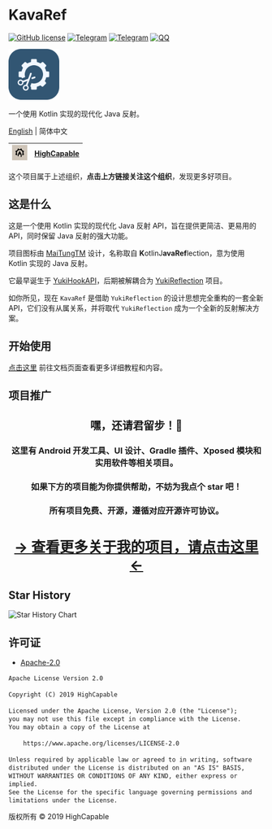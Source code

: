 # KavaRef

[![GitHub license](https://img.shields.io/github/license/HighCapable/KavaRef?color=blue&style=flat-square)](https://github.com/HighCapable/KavaRef/blob/main/LICENSE)
[![Telegram](https://img.shields.io/badge/discussion-Telegram-blue.svg?logo=telegram&style=flat-square)](https://t.me/KavaRef)
[![Telegram](https://img.shields.io/badge/discussion%20dev-Telegram-blue.svg?logo=telegram&style=flat-square)](https://t.me/HighCapable_Dev)
[![QQ](https://img.shields.io/badge/discussion-QQ-blue.svg?logo=tencent-qq&logoColor=red&style=flat-square)](https://qm.qq.com/cgi-bin/qm/qr?k=Pnsc5RY6N2mBKFjOLPiYldbAbprAU3V7&jump_from=webapi&authKey=X5EsOVzLXt1dRunge8ryTxDRrh9/IiW1Pua75eDLh9RE3KXE+bwXIYF5cWri/9lf)

<img src="img-src/icon.svg" width = "100" height = "100" alt="LOGO"/>

一个使用 Kotlin 实现的现代化 Java 反射。

[English](README.md) | 简体中文

| <img src="https://github.com/HighCapable/.github/blob/main/img-src/logo.jpg?raw=true" width = "30" height = "30" alt="LOGO"/> | [HighCapable](https://github.com/HighCapable) |
|-------------------------------------------------------------------------------------------------------------------------------|-----------------------------------------------|

这个项目属于上述组织，**点击上方链接关注这个组织**，发现更多好项目。

## 这是什么

这是一个使用 Kotlin 实现的现代化 Java 反射 API，旨在提供更简洁、更易用的 API，同时保留 Java 反射的强大功能。

项目图标由 [MaiTungTM](https://github.com/Lagrio) 设计，名称取自 **K**otlinJ**avaRef**lection，意为使用 Kotlin 实现的 Java 反射。

它最早诞生于 [YukiHookAPI](https://github.com/HighCapable/YukiHookAPI)，后期被解耦合为 [YukiReflection](https://github.com/HighCapable/YukiReflection)
项目。

如你所见，现在 `KavaRef` 是借助 `YukiReflection` 的设计思想完全重构的一套全新 API，它们没有从属关系，并将取代 `YukiReflection` 成为一个全新的反射解决方案。

## 开始使用

[点击这里](https://highcapable.github.io/KavaRef/zh-cn) 前往文档页面查看更多详细教程和内容。

## 项目推广

<!--suppress HtmlDeprecatedAttribute -->
<div align="center">
    <h2>嘿，还请君留步！👋</h2>
    <h3>这里有 Android 开发工具、UI 设计、Gradle 插件、Xposed 模块和实用软件等相关项目。</h3>
    <h3>如果下方的项目能为你提供帮助，不妨为我点个 star 吧！</h3>
    <h3>所有项目免费、开源，遵循对应开源许可协议。</h3>
    <h1><a href="https://github.com/fankes/fankes/blob/main/project-promote/README-zh-CN.md">→ 查看更多关于我的项目，请点击这里 ←</a></h1>
</div>

## Star History

![Star History Chart](https://api.star-history.com/svg?repos=HighCapable/KavaRef&type=Date)

## 许可证

- [Apache-2.0](https://www.apache.org/licenses/LICENSE-2.0)

```
Apache License Version 2.0

Copyright (C) 2019 HighCapable

Licensed under the Apache License, Version 2.0 (the "License");
you may not use this file except in compliance with the License.
You may obtain a copy of the License at

    https://www.apache.org/licenses/LICENSE-2.0

Unless required by applicable law or agreed to in writing, software
distributed under the License is distributed on an "AS IS" BASIS,
WITHOUT WARRANTIES OR CONDITIONS OF ANY KIND, either express or implied.
See the License for the specific language governing permissions and
limitations under the License.
```

版权所有 © 2019 HighCapable